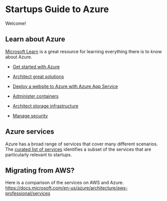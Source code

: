 # Startups Guide to Azure
Welcome!

## Learn about Azure
[Microsoft Learn](https://docs.microsoft.com/en-us/learn/browse/?products=azure&resource_type=learning%20path) is a great resource for learning everything there is to know about Azure.

- [Get started with Azure](https://docs.microsoft.com/en-us/users/RobertStandefer-8146/collections/wpmzto47zxj3o)

- [Architect great solutions](https://docs.microsoft.com/en-us/learn/paths/architect-great-solutions-in-azure/)

- [Deploy a website to Azure with Azure App Service](https://docs.microsoft.com/en-us/learn/paths/deploy-a-website-with-azure-app-service/)

- [Administer containers](https://docs.microsoft.com/en-us/learn/paths/administer-containers-in-azure/)

- [Architect storage infrastructure](https://docs.microsoft.com/en-us/learn/paths/architect-storage-infrastructure/)

- [Manage security](https://docs.microsoft.com/en-us/users/robertstandefer-8146/collections/wpmzto4or14yk)

## Azure services
Azure has a broad range of services that cover many different scenarios. The [curated list of services](azure-services.md) identifies a subset of the services that are particularly relevant to startups.

## Migrating from AWS?
Here is a comparison of the services on AWS and Azure. https://docs.microsoft.com/en-us/azure/architecture/aws-professional/services
